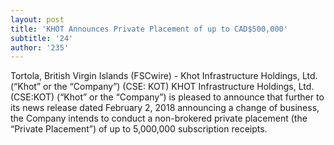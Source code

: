 ```yaml
---
layout: post
title: 'KHOT Announces Private Placement of up to CAD$500,000'
subtitle: '24'
author: '235'
---
```

Tortola, British Virgin Islands (FSCwire) - Khot Infrastructure Holdings, Ltd. (“Khot” or the “Company”) (CSE: KOT) KHOT Infrastructure Holdings, Ltd. (CSE:KOT) (“Khot” or the “Company”) is pleased to announce that further to its news release dated February 2, 2018 announcing a change of business, the Company intends to conduct a non-brokered private placement (the “Private Placement”) of up to 5,000,000 subscription receipts.
